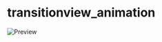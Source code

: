 # transitionview_animation

![Preview](https://github.com/Eratos1122/TransactionView_Animation/blob/master/transaction_animation.gif)

